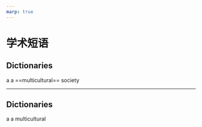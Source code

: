 ```yaml
---
marp: true
---
```


# 学术短语

## Dictionaries 
a a ==multicultural== society

---

## Dictionaries 
a a multicultural 